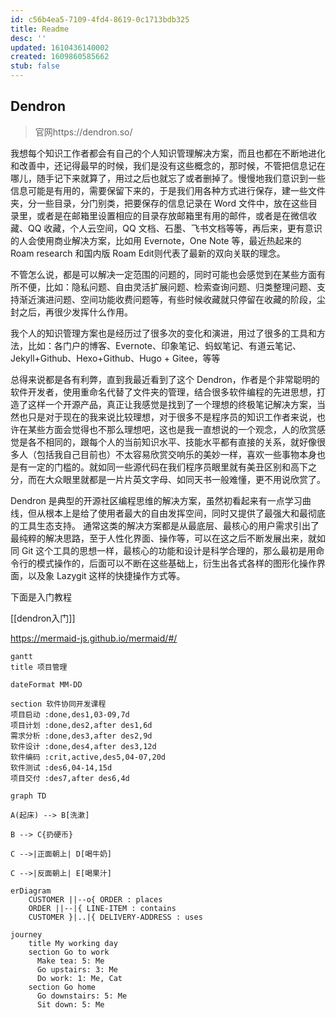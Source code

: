 ```yaml
---
id: c56b4ea5-7109-4fd4-8619-0c1713bdb325
title: Readme
desc: ''
updated: 1610436140002
created: 1609860585662
stub: false
---
```


## Dendron

> 官网https://dendron.so/

我想每个知识工作者都会有自己的个人知识管理解决方案，而且也都在不断地进化和改善中，还记得最早的时候，我们是没有这些概念的，那时候，不管把信息记在哪儿，随手记下来就算了，用过之后也就忘了或者删掉了。慢慢地我们意识到一些信息可能是有用的，需要保留下来的，于是我们用各种方式进行保存，建一些文件夹，分一些目录，分门别类，把要保存的信息记录在 Word 文件中，放在这些目录里，或者是在邮箱里设置相应的目录存放邮箱里有用的邮件，或者是在微信收藏、QQ 收藏，个人云空间，QQ 文档、石墨、飞书文档等等，再后来，更有意识的人会使用商业解决方案，比如用 Evernote，One Note 等，最近热起来的 Roam research 和国内版 Roam Edit则代表了最新的双向关联的理念。

不管怎么说，都是可以解决一定范围的问题的，同时可能也会感觉到在某些方面有所不便，比如：隐私问题、自由灵活扩展问题、检索查询问题、归类整理问题、支持渐近演进问题、空间功能收费问题等，有些时候收藏就只停留在收藏的阶段，尘封之后，再很少发挥什么作用。

我个人的知识管理方案也是经历过了很多次的变化和演进，用过了很多的工具和方法，比如：各门户的博客、Evernote、印象笔记、蚂蚁笔记、有道云笔记、Jekyll+Github、Hexo+Github、Hugo + Gitee，等等

总得来说都是各有利弊，直到我最近看到了这个 Dendron，作者是个非常聪明的软件开发者，使用重命名代替了文件夹的管理，结合很多软件编程的先进思想，打造了这样一个开源产品，真正让我感觉是找到了一个理想的终极笔记解决方案，当然也只是对于现在的我来说比较理想，对于很多不是程序员的知识工作者来说，也许在某些方面会觉得也不那么理想吧，这也是我一直想说的一个观念，人的欣赏感觉是各不相同的，跟每个人的当前知识水平、技能水平都有直接的关系，就好像很多人（包括我自己目前也）不太容易欣赏交响乐的美妙一样，喜欢一些事物本身也是有一定的门槛的。就如同一些源代码在我们程序员眼里就有美丑区别和高下之分，而在大众眼里就都是一片片英文字母、如同天书一般难懂，更不用说欣赏了。

Dendron 是典型的开源社区编程思维的解决方案，虽然初看起来有一点学习曲线，但从根本上是给了使用者最大的自由发挥空间，同时又提供了最强大和最彻底的工具生态支持。 通常这类的解决方案都是从最底层、最核心的用户需求引出了最纯粹的解决思路，至于人性化界面、操作等，可以在这之后不断发展出来，就如同 Git 这个工具的思想一样，最核心的功能和设计是科学合理的，那么最初是用命令行的模式操作的，后面可以不断在这些基础上，衍生出各式各样的图形化操作界面，以及象 Lazygit 这样的快捷操作方式等。

下面是入门教程

[[dendron入门]]

https://mermaid-js.github.io/mermaid/#/

```mermaid
gantt
title 项目管理

dateFormat MM-DD

section 软件协同开发课程
项目启动 :done,des1,03-09,7d
项目计划 :done,des2,after des1,6d
需求分析 :done,des3,after des2,9d
软件设计 :done,des4,after des3,12d
软件编码 :crit,active,des5,04-07,20d
软件测试 :des6,04-14,15d
项目交付 :des7,after des6,4d
```

```mermaid
graph TD

A(起床) --> B[洗漱]

B --> C{扔硬币}

C -->|正面朝上| D[喝牛奶]

C -->|反面朝上| E[喝果汁]
```

```mermaid
erDiagram
    CUSTOMER ||--o{ ORDER : places
    ORDER ||--|{ LINE-ITEM : contains
    CUSTOMER }|..|{ DELIVERY-ADDRESS : uses
```

```mermaid
journey
    title My working day
    section Go to work
      Make tea: 5: Me
      Go upstairs: 3: Me
      Do work: 1: Me, Cat
    section Go home
      Go downstairs: 5: Me
      Sit down: 5: Me
```